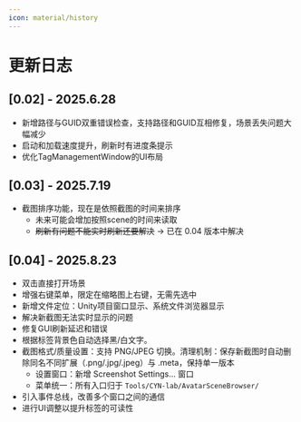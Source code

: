 ```yaml
---
icon: material/history
---
```


# 更新日志

## [0.02] - 2025.6.28

- 新增路径与GUID双重错误检查，支持路径和GUID互相修复，场景丢失问题大幅减少
- 启动和加载速度提升，刷新时有进度条提示
- 优化TagManagementWindow的UI布局



## [0.03] - 2025.7.19

- 截图排序功能，现在是依照截图的时间来排序
    - 未来可能会增加按照scene的时间来读取
    - ~~刷新有问题不能实时刷新还要解决~~ → 已在 0.04 版本中解决

## [0.04] - 2025.8.23

- 双击直接打开场景
- 增强右键菜单，限定在缩略图上右键，无需先选中
- 新增文件定位：Unity项目窗口显示、系统文件浏览器显示
- 解决新截图无法实时显示的问题
- 修复GUI刷新延迟和错误
- 根据标签背景色自动选择黑/白文字。
- 截图格式/质量设置：支持 PNG/JPEG 切换。清理机制：保存新截图时自动删除同名不同扩展（.png/.jpg/.jpeg）与 .meta，保持单一版本
    - 设置窗口：新增 Screenshot Settings... 窗口
    - 菜单统一：所有入口归于 `Tools/CYN-lab/AvatarSceneBrowser/`
- 引入事件总线，改善多个窗口之间的通信
- 进行UI调整以提升标签的可读性
